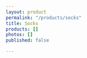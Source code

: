 ```yaml
---
layout: product
permalink: "/products/socks"
title: Socks
products: []
photos: []
published: false

---
```

